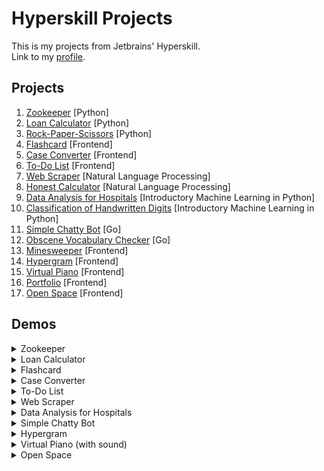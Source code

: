 # Hyperskill Projects
This is my projects from Jetbrains' Hyperskill.\
Link to my [profile](https://hyperskill.org/profile/9133990).


## Projects
1. [Zookeeper](https://github.com/ana117/hyperskill-python-Zookeeper) [Python]
2. [Loan Calculator](https://github.com/ana117/hyperskill-python-LoanCalculator) [Python]
3. [Rock-Paper-Scissors](https://github.com/ana117/hyperskill-python-RockPaperScissors) [Python]
4. [Flashcard](https://github.com/ana117/hyperskill-frontend-Flashcard) [Frontend]
5. [Case Converter](https://github.com/ana117/hyperskill-frontend-CaseConverter) [Frontend]
6. [To-Do List](https://github.com/ana117/hyperskill-frontend-ToDoList) [Frontend]
7. [Web Scraper](https://github.com/ana117/hyperskill-nlp-WebScraper) [Natural Language Processing]
8. [Honest Calculator](https://github.com/ana117/hyperskill-nlp-HonestCalculator) [Natural Language Processing]
9. [Data Analysis for Hospitals](https://github.com/ana117/hyperskill-imlp-HospitalDataAnalysis) [Introductory Machine Learning in Python]
10. [Classification of Handwritten Digits](https://github.com/ana117/hyperskill-imlp-ClassificationOfHandwrittenDigits) [Introductory Machine Learning in Python]
11. [Simple Chatty Bot](https://github.com/ana117/hyperskill-go-SimpleChattyBot) [Go]
12. [Obscene Vocabulary Checker](https://github.com/ana117/hyperskill-go-ObsceneVocabularyChecker) [Go]
13. [Minesweeper](https://github.com/ana117/hyperskill-frontend-Minesweeper) [Frontend]
14. [Hypergram](https://github.com/ana117/hyperskill-frontend-Hypergram) [Frontend]
15. [Virtual Piano](https://github.com/ana117/hyperskill-frontend-VirtualPiano) [Frontend]
16. [Portfolio](https://github.com/ana117/hyperskill-frontend-Portfolio) [Frontend]
17. [Open Space](https://github.com/ana117/hyperskill-frontend-OpenSpace) [Frontend]

## Demos
<details><summary>Zookeeper</summary>
  <img src="https://user-images.githubusercontent.com/63540951/103210470-4fc15a80-4938-11eb-9286-f12166e97310.gif">
</details>

<details><summary>Loan Calculator</summary>
  <img src="https://user-images.githubusercontent.com/63540951/99353900-06610280-28d8-11eb-9d9b-3eab13e3f8b0.gif">
</details>

<details><summary>Flashcard</summary>
  <img src="https://user-images.githubusercontent.com/63540951/127807085-bea125d4-9ce3-48aa-9e44-86ae1f40b236.gif">
</details>

<details><summary>Case Converter</summary>
  <img src="https://user-images.githubusercontent.com/63540951/128593552-b053d8b1-c82b-40fb-8bf1-05600e33a698.gif">
</details>

<details><summary>To-Do List</summary>
  <img src="https://user-images.githubusercontent.com/63540951/129526185-4e1888e6-f873-4c27-a72f-93793c8ec20e.gif">
</details>

<details><summary>Web Scraper</summary>
  <img src="https://user-images.githubusercontent.com/63540951/130343724-4a44c592-9c99-45fa-8bdf-5316973ea63a.gif">
</details>

<details><summary>Data Analysis for Hospitals</summary>
  <img src="https://user-images.githubusercontent.com/63540951/147676124-f7a41da4-9b23-4d01-97dd-c330cf3b9d4e.gif">
</details>

<details><summary>Simple Chatty Bot</summary>
  <img src="https://user-images.githubusercontent.com/63540951/150744046-34d7463b-3a8a-4781-82c8-a74e34f62e48.gif">
</details>

<details><summary>Hypergram</summary>
  <img src="https://user-images.githubusercontent.com/63540951/176397370-a092cd2d-6ba2-4d6e-b04e-1336eb7667b6.gif">
</details>

<details><summary>Virtual Piano (with sound)</summary>
  <video src="https://user-images.githubusercontent.com/63540951/176994713-adcb2dbc-d2e1-4bc6-8b18-6f6b51882932.mp4">
</details>

<details><summary>Open Space</summary>
  <img src="https://user-images.githubusercontent.com/63540951/184498264-04b7dbcd-22e0-4c1a-8e3f-b322dd2c57fe.gif">
</details>
